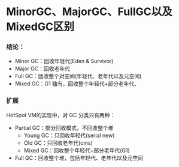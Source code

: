 # MinorGC、MajorGC、FullGC以及MixedGC区别

### 结论：

- Minor GC：回收年轻代(Eden & Survivor)
- Major GC：回收老年代
- Full GC：回收整个对空间(年轻代、老年代以及元空间)
- Mixed GC：G1 独有，回收整个年轻代+部分老年代、

### 扩展

HotSpot VM的实现中，对 GC 分类只有两种：

- Partial GC：部分回收模式，不回收整个堆
    - Young GC：只回收年轻代(serial new)
    - Old GC：只回收老年代(cms)
    - Mixed GC：回收整个年轻代+部分老年代(G1)
- Full GC：回收整个堆，包括年轻代、老年代以及元空间
